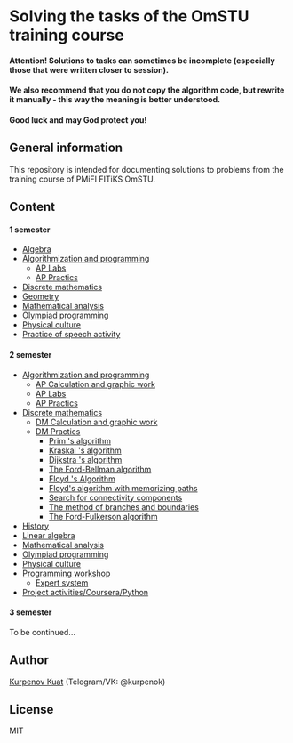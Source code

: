 # Solving the tasks of the OmSTU training course


#### Attention! Solutions to tasks can sometimes be incomplete (especially those that were written closer to session).

#### We also recommend that you do not copy the algorithm code, but rewrite it manually - this way the meaning is better understood.

#### Good luck and may God protect you!

## General information

This repository is intended for documenting solutions to problems from the training course of PMiFI FITiKS OmSTU.

## Content

#### 1 semester

- [Algebra](https://github.com/kurpenok/OmSTU/tree/main/1%20semester/Algebra "Algebra")
- [Algorithmization and programming](https://github.com/kurpenok/OmSTU/tree/main/1%20semester/Algorithmization%20and%20programming "Algorithmization and programming")
	- [AP Labs](https://github.com/kurpenok/OmSTU/tree/main/1%20semester/Algorithmization%20and%20programming/Labs "AP Labs")
	- [AP Practics](https://github.com/kurpenok/OmSTU/tree/main/1%20semester/Algorithmization%20and%20programming/Practics "AP Practics")
- [Discrete mathematics](https://github.com/kurpenok/OmSTU/tree/main/1%20semester/Discrete%20mathematics "Discrete mathematics")
- [Geometry](https://github.com/kurpenok/OmSTU/tree/main/1%20semester/Geometry "Geometry")
- [Mathematical analysis](https://github.com/kurpenok/OmSTU/tree/main/1%20semester/Mathematical%20analysis "Mathematical%20analysis")
- [Olympiad programming](https://github.com/kurpenok/OmSTU/tree/main/1%20semester/Olympiad%20programming "Olympiad programming")
- [Physical culture](https://github.com/kurpenok/OmSTU/tree/main/1%20semester/Physical%20culture "Physical culture")
- [Practice of speech activity](https://github.com/kurpenok/OmSTU/tree/main/1%20semester/Practice%20of%20speech%20activity "Practice of speech activity")

#### 2 semester

- [Algorithmization and programming](https://github.com/kurpenok/OmSTU/tree/main/2%20semester/Algorithmization%20and%20programming "Algorithmization and programming")
	- [AP Calculation and graphic work](https://github.com/kurpenok/OmSTU/tree/main/2%20semester/Algorithmization%20and%20programming/CGW "AP Calculation and graphic work")
	- [AP Labs](https://github.com/kurpenok/OmSTU/tree/main/2%20semester/Algorithmization%20and%20programming/Labs "AP Labs")
	- [AP Practics](https://github.com/kurpenok/OmSTU/tree/main/2%20semester/Algorithmization%20and%20programming/Practics "AP Practics")
- [Discrete mathematics](https://github.com/kurpenok/OmSTU/tree/main/2%20semester/Discrete%20mathematics "Discrete mathematics")
	- [DM Calculation and graphic work](https://github.com/kurpenok/OmSTU/tree/main/2%20semester/Discrete%20mathematics/CGW "DM Calculation and graphic work")
	- [DM Practics](https://github.com/kurpenok/OmSTU/tree/main/2%20semester/Discrete%20mathematics/Practics "DM Practics")
		- [Prim 's algorithm](https://github.com/kurpenok/OmSTU/tree/main/2%20semester/Discrete%20mathematics/Practics/2022-02-02 "Prim 's algorithm")
		- [Kraskal 's algorithm](https://github.com/kurpenok/OmSTU/tree/main/2%20semester/Discrete%20mathematics/Practics/2022-02-09 "Kraskal 's algorithm")
		- [Dijkstra 's algorithm](https://github.com/kurpenok/OmSTU/tree/main/2%20semester/Discrete%20mathematics/Practics/2022-02-17 "Dijkstra 's algorithm")
		- [The Ford-Bellman algorithm](https://github.com/kurpenok/OmSTU/tree/main/2%20semester/Discrete%20mathematics/Practics/2022-03-09 "The Ford-Bellman algorithm")
		- [Floyd 's Algorithm](https://github.com/kurpenok/OmSTU/tree/main/2%20semester/Discrete%20mathematics/Practics/2022-03-16 "Floyd 's Algorithm")
		- [Floyd's algorithm with memorizing paths](https://github.com/kurpenok/OmSTU/tree/main/2%20semester/Discrete%20mathematics/Practics/2022-03-30 "Floyd's algorithm with memorizing paths")
		- [Search for connectivity components](https://github.com/kurpenok/OmSTU/tree/main/2%20semester/Discrete%20mathematics/Practics/2022-04-13 "Search for connectivity components")
		- [The method of branches and boundaries](https://github.com/kurpenok/OmSTU/tree/main/2%20semester/Discrete%20mathematics/Practics/2022-04-20 "The method of branches and boundaries")
		- [The Ford-Fulkerson algorithm](https://github.com/kurpenok/OmSTU/tree/main/2%20semester/Discrete%20mathematics/Practics/2022-05-18 "The Ford-Fulkerson algorithm")
- [History](https://github.com/kurpenok/OmSTU/tree/main/2%20semester/History "History")
- [Linear algebra](https://github.com/kurpenok/OmSTU/tree/main/2%20semester/Linear%20algebra "Linear algebra")
- [Mathematical analysis](https://github.com/kurpenok/OmSTU/tree/main/2%20semester/Mathematical%20analysis "Mathematical analysis")
- [Olympiad programming](https://github.com/kurpenok/OmSTU/tree/main/2%20semester/Olympiad%20programming "Olympiad programming")
- [Physical culture](https://github.com/kurpenok/OmSTU/tree/main/2%20semester/Physical%20culture "Physical culture")
- [Programming workshop](https://github.com/kurpenok/OmSTU/tree/main/2%20semester/Programming%20workshop "Programming workshop")
	- [Expert system](https://github.com/kurpenok/OmSTU/tree/main/2%20semester/Programming%20workshop/ES "Expert system")
- [Project activities/Coursera/Python](https://github.com/kurpenok/OmSTU/tree/main/2%20semester/Project%20activities/Coursera/Python "Coursera Python")

#### 3 semester

To be continued...

## Author

[Kurpenov Kuat](https://github.com/kurpenok "Kurpenov Kuat") (Telegram/VK: @kurpenok)

## License

MIT
